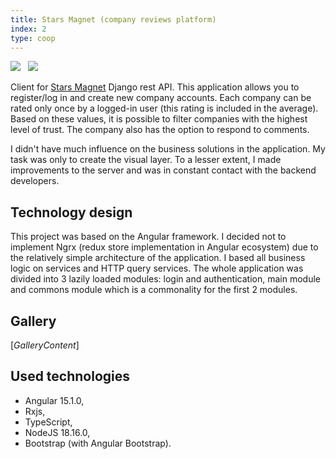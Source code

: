 ```yaml
---
title: Stars Magnet (company reviews platform)
index: 2
type: coop
---
```


[![](<https://img.shields.io/badge/github-client%20(Angular)-3178c6?style=for-the-badge&logo=github>)](https://github.com/milosz08/stars-magnet-client) &nbsp;
[![](<https://img.shields.io/badge/github-server%20(Python)-3572A5?style=for-the-badge&logo=github>)](https://github.com/Lettulouz/StarsMagnet) &nbsp;

Client for [Stars Magnet](https://github.com/Lettulouz/StarsMagnet) Django rest API. This application allows you to
register/log in and create new company accounts. Each company can be rated only once by a logged-in user (this rating is
included in the average). Based on these values, it is possible to filter companies with the highest level of trust. The
company also has the option to respond to comments.

I didn't have much influence on the business solutions in the
application. My task was only to create the visual layer. To a lesser extent, I made improvements to the server and was
in constant contact with the backend developers.

## Technology design

This project was based on the Angular framework. I decided not to implement Ngrx (redux store implementation in Angular
ecosystem) due to the relatively simple architecture of the application. I based all business logic on services and HTTP
query services. The whole application was divided into 3 lazily loaded modules: login and authentication, main module
and commons module which is a commonality for the first 2 modules.

## Gallery
$[{GalleryContent}]$

## Used technologies

- Angular 15.1.0,
- Rxjs,
- TypeScript,
- NodeJS 18.16.0,
- Bootstrap (with Angular Bootstrap).
